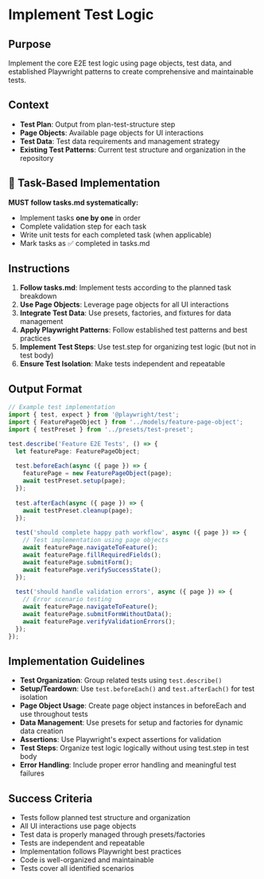# Implement Test Logic

## Purpose
Implement the core E2E test logic using page objects, test data, and established Playwright patterns to create comprehensive and maintainable tests.

## Context
- **Test Plan**: Output from plan-test-structure step
- **Page Objects**: Available page objects for UI interactions
- **Test Data**: Test data requirements and management strategy
- **Existing Test Patterns**: Current test structure and organization in the repository

## 🎯 Task-Based Implementation
**MUST follow tasks.md systematically:**
- Implement tasks **one by one** in order
- Complete validation step for each task
- Write unit tests for each completed task (when applicable)
- Mark tasks as ✅ completed in tasks.md

## Instructions
1. **Follow tasks.md**: Implement tests according to the planned task breakdown
2. **Use Page Objects**: Leverage page objects for all UI interactions
3. **Integrate Test Data**: Use presets, factories, and fixtures for data management
4. **Apply Playwright Patterns**: Follow established test patterns and best practices
5. **Implement Test Steps**: Use test.step for organizing test logic (but not in test body)
6. **Ensure Test Isolation**: Make tests independent and repeatable

## Output Format
```typescript
// Example test implementation
import { test, expect } from '@playwright/test';
import { FeaturePageObject } from '../models/feature-page-object';
import { testPreset } from '../presets/test-preset';

test.describe('Feature E2E Tests', () => {
  let featurePage: FeaturePageObject;
  
  test.beforeEach(async ({ page }) => {
    featurePage = new FeaturePageObject(page);
    await testPreset.setup(page);
  });
  
  test.afterEach(async ({ page }) => {
    await testPreset.cleanup(page);
  });
  
  test('should complete happy path workflow', async ({ page }) => {
    // Test implementation using page objects
    await featurePage.navigateToFeature();
    await featurePage.fillRequiredFields();
    await featurePage.submitForm();
    await featurePage.verifySuccessState();
  });
  
  test('should handle validation errors', async ({ page }) => {
    // Error scenario testing
    await featurePage.navigateToFeature();
    await featurePage.submitFormWithoutData();
    await featurePage.verifyValidationErrors();
  });
});
```

## Implementation Guidelines
- **Test Organization**: Group related tests using `test.describe()`
- **Setup/Teardown**: Use `test.beforeEach()` and `test.afterEach()` for test isolation
- **Page Object Usage**: Create page object instances in beforeEach and use throughout tests
- **Data Management**: Use presets for setup and factories for dynamic data creation
- **Assertions**: Use Playwright's expect assertions for validation
- **Test Steps**: Organize test logic logically without using test.step in test body
- **Error Handling**: Include proper error handling and meaningful test failures

## Success Criteria
- Tests follow planned test structure and organization
- All UI interactions use page objects
- Test data is properly managed through presets/factories
- Tests are independent and repeatable
- Implementation follows Playwright best practices
- Code is well-organized and maintainable
- Tests cover all identified scenarios

